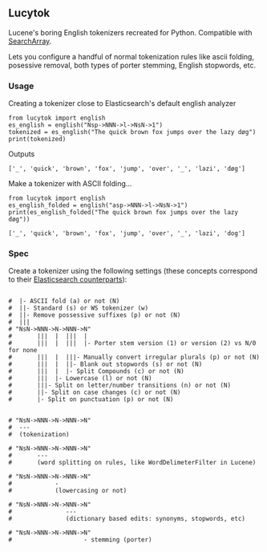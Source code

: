 ## Lucytok

Lucene's boring English tokenizers recreated for Python. Compatible with [SearchArray](http://github.com/softwaredoug/searcharray).

Lets you configure a handful of normal tokenization rules like ascii folding, posessive removal, both types of 
porter stemming, English stopwords, etc.


### Usage

Creating a tokenizer close to Elasticsearch's default english analyzer

```
from lucytok import english
es_english = english("Nsp->NNN->l->NsN->1")
tokenized = es_english("The quick brown fox jumps over the lazy døg")
print(tokenized)
```

Outputs

```
['_', 'quick', 'brown', 'fox', 'jump', 'over', '_', 'lazi', 'døg']
```

Make a tokenizer with ASCII folding...

```
from lucytok import english
es_english_folded = english("asp->NNN->l->NsN->1")
print(es_english_folded("The quick brown fox jumps over the lazy døg"))
```

```
['_', 'quick', 'brown', 'fox', 'jump', 'over', '_', 'lazi', 'dog']
```

### Spec

Create a tokenizer using the following settings (these concepts
correspond to their [Elasticsearch counterparts](https://www.elastic.co/guide/en/elasticsearch/reference/current/analysis.html)):

```

#  |- ASCII fold (a) or not (N)
#  ||- Standard (s) or WS tokenizer (w)
#  ||- Remove possessive suffixes (p) or not (N)
#  |||
# "NsN->NNN->N->NNN->N"
#       |||  |  |||  |
#       |||  |  |||  |- Porter stem version (1) or version (2) vs N/0 for none
#       |||  |  |||- Manually convert irregular plurals (p) or not (N)
#       |||  |  ||- Blank out stopwords (s) or not (N)
#       |||  |  |- Split Compounds (c) or not (N)
#       |||  |- Lowercase (l) or not (N)
#       |||- Split on letter/number transitions (n) or not (N)
#       ||- Split on case changes (c) or not (N)
#       |- Split on punctuation (p) or not (N)


# "NsN->NNN->N->NNN->N"
#  ---
#  (tokenization)

# "NsN->NNN->N->NNN->N"
#       ---
#       (word splitting on rules, like WordDelimeterFilter in Lucene)

# "NsN->NNN->N->NNN->N"
#            -
#            (lowercasing or not)

# "NsN->NNN->N->NNN->N"
#               ---
#               (dictionary based edits: synonyms, stopwords, etc)

# "NsN->NNN->N->NNN->N"
#                    - stemming (porter)


